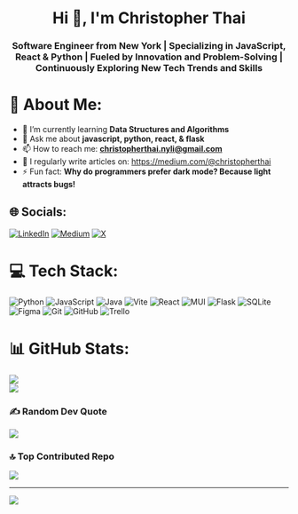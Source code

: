 <h1 align="center">Hi 👋, I'm Christopher Thai</h1>
<h3 align="center">Software Engineer from New York | Specializing in JavaScript, React & Python | Fueled by Innovation and Problem-Solving | Continuously Exploring New Tech Trends and Skills</h3>

# 💫 About Me:
- 🌱 I’m currently learning **Data Structures and Algorithms**
- 💬 Ask me about **javascript, python, react, & flask**
- 📫 How to reach me: **[christopherthai.nyli@gmail.com](mailto:christopherthai.nyli@gmail.com)**
- 📝 I regularly write articles on: https://medium.com/@christopherthai
- ⚡ Fun fact: **Why do programmers prefer dark mode? Because light attracts bugs!**


## 🌐 Socials:
[![LinkedIn](https://img.shields.io/badge/LinkedIn-%230077B5.svg?logo=linkedin&logoColor=white)](https://linkedin.com/in/christopher-thai) [![Medium](https://img.shields.io/badge/Medium-12100E?logo=medium&logoColor=white)](https://medium.com/@christopherthai) [![X](https://img.shields.io/badge/X-black.svg?logo=X&logoColor=white)](https://x.com/christophernyli) 

# 💻 Tech Stack:
![Python](https://img.shields.io/badge/python-3670A0?style=for-the-badge&logo=python&logoColor=ffdd54) ![JavaScript](https://img.shields.io/badge/javascript-%23323330.svg?style=for-the-badge&logo=javascript&logoColor=%23F7DF1E) ![Java](https://img.shields.io/badge/java-%23ED8B00.svg?style=for-the-badge&logo=openjdk&logoColor=white) ![Vite](https://img.shields.io/badge/vite-%23646CFF.svg?style=for-the-badge&logo=vite&logoColor=white) ![React](https://img.shields.io/badge/react-%2320232a.svg?style=for-the-badge&logo=react&logoColor=%2361DAFB) ![MUI](https://img.shields.io/badge/MUI-%230081CB.svg?style=for-the-badge&logo=mui&logoColor=white) ![Flask](https://img.shields.io/badge/flask-%23000.svg?style=for-the-badge&logo=flask&logoColor=white) ![SQLite](https://img.shields.io/badge/sqlite-%2307405e.svg?style=for-the-badge&logo=sqlite&logoColor=white) ![Figma](https://img.shields.io/badge/figma-%23F24E1E.svg?style=for-the-badge&logo=figma&logoColor=white) ![Git](https://img.shields.io/badge/git-%23F05033.svg?style=for-the-badge&logo=git&logoColor=white) ![GitHub](https://img.shields.io/badge/github-%23121011.svg?style=for-the-badge&logo=github&logoColor=white) ![Trello](https://img.shields.io/badge/Trello-%23026AA7.svg?style=for-the-badge&logo=Trello&logoColor=white)
# 📊 GitHub Stats:
![](https://github-readme-streak-stats.herokuapp.com/?user=christopherthai&theme=dark&hide_border=false)<br/>
![](https://github-readme-stats.vercel.app/api/top-langs/?username=christopherthai&theme=dark&hide_border=false&include_all_commits=false&count_private=false&layout=compact)

### ✍️ Random Dev Quote
![](https://quotes-github-readme.vercel.app/api?type=horizontal&theme=radical)

### 🔝 Top Contributed Repo
![](https://github-contributor-stats.vercel.app/api?username=christopherthai&limit=5&theme=dark&combine_all_yearly_contributions=true)

---
[![](https://visitcount.itsvg.in/api?id=christopherthai&icon=0&color=0)](https://visitcount.itsvg.in)

<!-- Proudly created with GPRM ( https://gprm.itsvg.in ) -->
